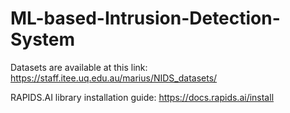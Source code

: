 # ML-based-Intrusion-Detection-System
Datasets are available at this link: https://staff.itee.uq.edu.au/marius/NIDS_datasets/

RAPIDS.AI library installation guide: https://docs.rapids.ai/install
